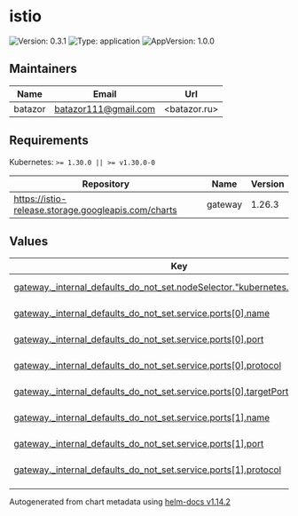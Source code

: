 # istio

![Version: 0.3.1](https://img.shields.io/badge/Version-0.3.1-informational?style=flat-square) ![Type: application](https://img.shields.io/badge/Type-application-informational?style=flat-square) ![AppVersion: 1.0.0](https://img.shields.io/badge/AppVersion-1.0.0-informational?style=flat-square)

## Maintainers

| Name | Email | Url |
| ---- | ------ | --- |
| batazor | <batazor111@gmail.com> | <batazor.ru> |

## Requirements

Kubernetes: `>= 1.30.0 || >= v1.30.0-0`

| Repository | Name | Version |
|------------|------|---------|
| https://istio-release.storage.googleapis.com/charts | gateway | 1.26.3 |

## Values

<table height="400px" >
	<thead>
		<th>Key</th>
		<th>Type</th>
		<th>Default</th>
		<th>Description</th>
	</thead>
	<tbody>
		<tr>
			<td id="gateway--_internal_defaults_do_not_set--nodeSelector--"kubernetes--io/hostname""><a href="./values.yaml#L8">gateway._internal_defaults_do_not_set.nodeSelector."kubernetes.io/hostname"</a></td>
			<td>
string
</td>
			<td>
				<div style="max-width: 300px;">
<pre lang="json">
"talos-z9s-i4f"
</pre>
</div>
			</td>
			<td></td>
		</tr>
		<tr>
			<td id="gateway--_internal_defaults_do_not_set--service--ports[0]--name"><a href="./values.yaml#L13">gateway._internal_defaults_do_not_set.service.ports[0].name</a></td>
			<td>
string
</td>
			<td>
				<div style="max-width: 300px;">
<pre lang="json">
"status-port"
</pre>
</div>
			</td>
			<td></td>
		</tr>
		<tr>
			<td id="gateway--_internal_defaults_do_not_set--service--ports[0]--port"><a href="./values.yaml#L14">gateway._internal_defaults_do_not_set.service.ports[0].port</a></td>
			<td>
int
</td>
			<td>
				<div style="max-width: 300px;">
<pre lang="json">
15021
</pre>
</div>
			</td>
			<td></td>
		</tr>
		<tr>
			<td id="gateway--_internal_defaults_do_not_set--service--ports[0]--protocol"><a href="./values.yaml#L16">gateway._internal_defaults_do_not_set.service.ports[0].protocol</a></td>
			<td>
string
</td>
			<td>
				<div style="max-width: 300px;">
<pre lang="json">
"TCP"
</pre>
</div>
			</td>
			<td></td>
		</tr>
		<tr>
			<td id="gateway--_internal_defaults_do_not_set--service--ports[0]--targetPort"><a href="./values.yaml#L15">gateway._internal_defaults_do_not_set.service.ports[0].targetPort</a></td>
			<td>
int
</td>
			<td>
				<div style="max-width: 300px;">
<pre lang="json">
15021
</pre>
</div>
			</td>
			<td></td>
		</tr>
		<tr>
			<td id="gateway--_internal_defaults_do_not_set--service--ports[1]--name"><a href="./values.yaml#L17">gateway._internal_defaults_do_not_set.service.ports[1].name</a></td>
			<td>
string
</td>
			<td>
				<div style="max-width: 300px;">
<pre lang="json">
"http2"
</pre>
</div>
			</td>
			<td></td>
		</tr>
		<tr>
			<td id="gateway--_internal_defaults_do_not_set--service--ports[1]--port"><a href="./values.yaml#L18">gateway._internal_defaults_do_not_set.service.ports[1].port</a></td>
			<td>
int
</td>
			<td>
				<div style="max-width: 300px;">
<pre lang="json">
80
</pre>
</div>
			</td>
			<td></td>
		</tr>
		<tr>
			<td id="gateway--_internal_defaults_do_not_set--service--ports[1]--protocol"><a href="./values.yaml#L20">gateway._internal_defaults_do_not_set.service.ports[1].protocol</a></td>
			<td>
string
</td>
			<td>
				<div style="max-width: 300px;">
<pre lang="json">
"TCP"
</pre>
</div>
			</td>
			<td></td>
		</tr>
		<tr>
			<td id="gateway--_internal_defaults_do_not_set--service--ports[1]--targetPort"><a href="./values.yaml#L19">gateway._internal_defaults_do_not_set.service.ports[1].targetPort</a></td>
			<td>
int
</td>
			<td>
				<div style="max-width: 300px;">
<pre lang="json">
80
</pre>
</div>
			</td>
			<td></td>
		</tr>
		<tr>
			<td id="gateway--_internal_defaults_do_not_set--service--ports[2]--name"><a href="./values.yaml#L21">gateway._internal_defaults_do_not_set.service.ports[2].name</a></td>
			<td>
string
</td>
			<td>
				<div style="max-width: 300px;">
<pre lang="json">
"https"
</pre>
</div>
			</td>
			<td></td>
		</tr>
		<tr>
			<td id="gateway--_internal_defaults_do_not_set--service--ports[2]--port"><a href="./values.yaml#L22">gateway._internal_defaults_do_not_set.service.ports[2].port</a></td>
			<td>
int
</td>
			<td>
				<div style="max-width: 300px;">
<pre lang="json">
443
</pre>
</div>
			</td>
			<td></td>
		</tr>
		<tr>
			<td id="gateway--_internal_defaults_do_not_set--service--ports[2]--protocol"><a href="./values.yaml#L24">gateway._internal_defaults_do_not_set.service.ports[2].protocol</a></td>
			<td>
string
</td>
			<td>
				<div style="max-width: 300px;">
<pre lang="json">
"TCP"
</pre>
</div>
			</td>
			<td></td>
		</tr>
		<tr>
			<td id="gateway--_internal_defaults_do_not_set--service--ports[2]--targetPort"><a href="./values.yaml#L23">gateway._internal_defaults_do_not_set.service.ports[2].targetPort</a></td>
			<td>
int
</td>
			<td>
				<div style="max-width: 300px;">
<pre lang="json">
443
</pre>
</div>
			</td>
			<td></td>
		</tr>
		<tr>
			<td id="gateway--_internal_defaults_do_not_set--service--ports[3]--name"><a href="./values.yaml#L25">gateway._internal_defaults_do_not_set.service.ports[3].name</a></td>
			<td>
string
</td>
			<td>
				<div style="max-width: 300px;">
<pre lang="json">
"grpc"
</pre>
</div>
			</td>
			<td></td>
		</tr>
		<tr>
			<td id="gateway--_internal_defaults_do_not_set--service--ports[3]--port"><a href="./values.yaml#L26">gateway._internal_defaults_do_not_set.service.ports[3].port</a></td>
			<td>
int
</td>
			<td>
				<div style="max-width: 300px;">
<pre lang="json">
50051
</pre>
</div>
			</td>
			<td></td>
		</tr>
		<tr>
			<td id="gateway--_internal_defaults_do_not_set--service--ports[3]--protocol"><a href="./values.yaml#L28">gateway._internal_defaults_do_not_set.service.ports[3].protocol</a></td>
			<td>
string
</td>
			<td>
				<div style="max-width: 300px;">
<pre lang="json">
"TCP"
</pre>
</div>
			</td>
			<td></td>
		</tr>
		<tr>
			<td id="gateway--_internal_defaults_do_not_set--service--ports[3]--targetPort"><a href="./values.yaml#L27">gateway._internal_defaults_do_not_set.service.ports[3].targetPort</a></td>
			<td>
int
</td>
			<td>
				<div style="max-width: 300px;">
<pre lang="json">
50051
</pre>
</div>
			</td>
			<td></td>
		</tr>
		<tr>
			<td id="gateway--_internal_defaults_do_not_set--service--type"><a href="./values.yaml#L11">gateway._internal_defaults_do_not_set.service.type</a></td>
			<td>
string
</td>
			<td>
				<div style="max-width: 300px;">
<pre lang="json">
"ClusterIP"
</pre>
</div>
			</td>
			<td></td>
		</tr>
		<tr>
			<td id="istio-ingress--enabled"><a href="./values.yaml#L2">istio-ingress.enabled</a></td>
			<td>
bool
</td>
			<td>
				<div style="max-width: 300px;">
<pre lang="json">
true
</pre>
</div>
			</td>
			<td></td>
		</tr>
	</tbody>
</table>

----------------------------------------------
Autogenerated from chart metadata using [helm-docs v1.14.2](https://github.com/norwoodj/helm-docs/releases/v1.14.2)